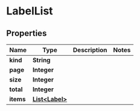 

# LabelList


## Properties

Name | Type | Description | Notes
------------ | ------------- | ------------- | -------------
**kind** | **String** |  | 
**page** | **Integer** |  | 
**size** | **Integer** |  | 
**total** | **Integer** |  | 
**items** | [**List&lt;Label&gt;**](Label.md) |  | 



